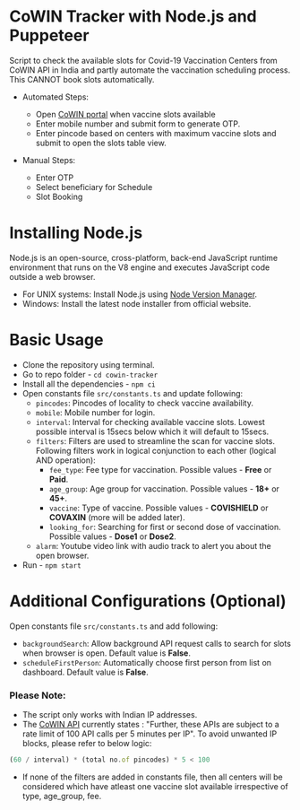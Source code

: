 # CoWIN Tracker with Node.js and Puppeteer

Script to check the available slots for Covid-19 Vaccination Centers from CoWIN API in India and partly automate the vaccination scheduling process. This CANNOT book slots automatically. 

* Automated Steps:
    * Open [CoWIN portal](https://selfregistration.cowin.gov.in) when vaccine slots available
    * Enter mobile number and submit form to generate OTP.
    * Enter pincode based on centers with maximum vaccine slots and submit to open the slots table view.

* Manual Steps:
    * Enter OTP
    * Select beneficiary for Schedule
    * Slot Booking

# Installing Node.js
Node.js is an open-source, cross-platform, back-end JavaScript runtime environment that runs on the V8 engine and executes JavaScript code outside a web browser. 

* For UNIX systems: Install Node.js using [Node Version Manager](https://github.com/nvm-sh/nvm).
* Windows: Install the latest node installer from official website.

# Basic Usage
- Clone the repository using terminal.
- Go to repo folder - `cd cowin-tracker`
- Install all the dependencies - `npm ci`
- Open constants file `src/constants.ts` and update following: 
    - `pincodes`: Pincodes of locality to check vaccine availability.
    - `mobile`: Mobile number for login.
    - `interval`: Interval for checking available vaccine slots. Lowest possible interval is 15secs below which it will default to 15secs.
    - `filters`: Filters are used to streamline the scan for vaccine slots. Following filters work in logical conjunction to each other (logical AND operation):
        - `fee_type`: Fee type for vaccination. Possible values - **Free** or **Paid**.
        - `age_group`: Age group for vaccination. Possible values - **18+** or **45+**.
        - `vaccine`: Type of vaccine. Possible values - **COVISHIELD** or **COVAXIN** (more will be added later).
        - `looking_for`: Searching for first or second dose of vaccination. Possible values - **Dose1** or **Dose2**.
    - `alarm`: Youtube video link with audio track to alert you about the open browser.
- Run - `npm start`

# Additional Configurations (Optional)
Open constants file `src/constants.ts` and add following:
- `backgroundSearch`: Allow background API request calls to search for slots when browser is open. Default value is **False**.
- `scheduleFirstPerson`: Automatically choose first person from list on dashboard. Default value is **False**.

### Please Note:
* The script only works with Indian IP addresses.
* The [CoWIN API](https://apisetu.gov.in/public/marketplace/api/cowin) currently states : "Further, these APIs are subject to a rate limit of 100 API calls per 5 minutes per IP". To avoid unwanted IP blocks, please refer to below logic:
```javascript
(60 / interval) * (total no.of pincodes) * 5 < 100
```
* If none of the filters are added in constants file, then all centers will be considered which have atleast one vaccine slot available irrespective of type, age_group, fee.
&nbsp;